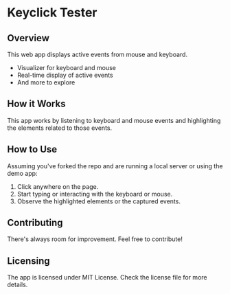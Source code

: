 # Keyclick Tester

## Overview

This web app displays active events from mouse and keyboard.

- Visualizer for keyboard and mouse
- Real-time display of active events
- And more to explore

## How it Works

This app works by listening to keyboard and mouse events and highlighting the elements related to those events.

## How to Use

Assuming you've forked the repo and are running a local server or using the demo app:

1. Click anywhere on the page.
2. Start typing or interacting with the keyboard or mouse.
3. Observe the highlighted elements or the captured events.

## Contributing

There's always room for improvement. Feel free to contribute!

## Licensing

The app is licensed under MIT License. Check the license file for more details.
